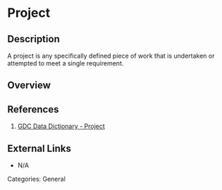 # Project #
## Description ##
A project is any specifically defined piece of work that is undertaken or attempted to meet a single requirement.
## Overview ##
## References ##
1. [GDC Data Dictionary - Project](https://docs.gdc.cancer.gov/Data_Dictionary/viewer/#?view=table-definition-view&id=project)

## External Links ##
* N/A

Categories: General
